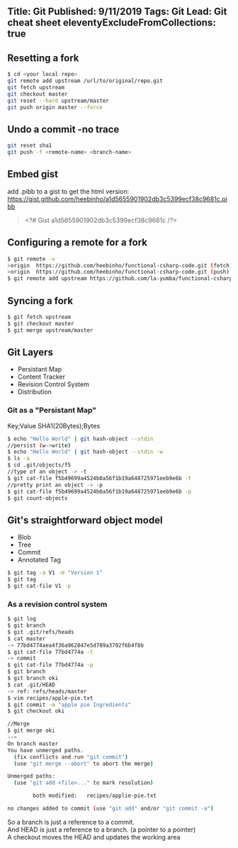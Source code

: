 Title: Git
Published: 9/11/2019
Tags: Git
Lead: Git cheat sheet
eleventyExcludeFromCollections: true
---

## Resetting a fork

```bash
$ cd <your local repo>
git remote add upstream /url/to/original/repo.git
git fetch upstream
git checkout master
git reset --hard upstream/master  
git push origin master --force
```

## Undo a commit -no trace
```bash
git reset sha1
git push -f <remote-name> <branch-name>
```


## Embed gist

add .pibb to a gist to get the html version: https://gist.github.com/heebinho/a1d5655901902db3c5399ecf38c9681c.pibb

> \<?# Gist a1d5655901902db3c5399ecf38c9681c /?>

<?# Gist a1d5655901902db3c5399ecf38c9681c /?>


## Configuring a remote for a fork

```bash
$ git remote -v
>origin  https://github.com/heebinho/functional-csharp-code.git (fetch)
>origin  https://github.com/heebinho/functional-csharp-code.git (push)
$ git remote add upstream https://github.com/la-yumba/functional-csharp-code.git
```

## Syncing a fork

```bash
$ git fetch upstream
$ git checkout master
$ git merge upstream/master
```

## Git Layers
* Persistant Map
* Content Tracker
* Revision Control System
* Distribution

### Git as a "Persistant Map"
Key;Value
SHA1(20Bytes);Bytes


```bash
$ echo "Hello World" | git hash-object --stdin
//persist (w->write)
$ echo "Hello World" | git hash-object --stdin -w
$ ls -a
$ cd .git/objects/f5
//type of an object -> -t
$ git cat-file f5b49699a4524b0a56f1b19a648725971eeb9e6b -t
//pretty print an object -> -p
$ git cat-file f5b49699a4524b0a56f1b19a648725971eeb9e6b -p
$ git count-objects
```


## Git's straightforward object model
* Blob
* Tree
* Commit
* Annotated Tag

```bash
$ git tag -a V1 -m "Version 1"
$ git tag
$ git cat-file V1 -p
```


### As a revision control system
```bash
$ git log
$ git branch
$ git .git/refs/heads
$ cat master
-> 77bd4774aea4f36a962847e5d789a3702f6b4f8b
$ git cat-file 77bd4774a -t
-> commit
$ git cat-file 77bd4774a -p
$ git branch 
$ git branch oki
$ cat .git/HEAD
-> ref: refs/heads/master
$ vim recipes/apple-pie.txt
$ git commit -m "apple pie Ingredients"
$ git checkout oki

//Merge
$ git merge oki
-->
On branch master
You have unmerged paths.
  (fix conflicts and run "git commit")
  (use "git merge --abort" to abort the merge)

Unmerged paths:
  (use "git add <file>..." to mark resolution)

        both modified:   recipes/applie-pie.txt

no changes added to commit (use "git add" and/or "git commit -a")
```
So a branch is just a reference to a commit.  
And HEAD is just a reference to a branch. (a pointer to a pointer)  
A checkout moves the HEAD and updates the working area
